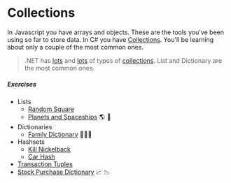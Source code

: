 # Collections

In Javascript you have arrays and objects. These are the tools you've been using so far to store data. In C# you have [Collections](https://github.com/nss-evening-cohort-7/bangazon-inc/blob/master/orientation/06_COLLECTIONS.md). You'll be learning about only a couple of the most common ones.

> .NET has [lots](https://github.com/nss-evening-cohort-7/bangazon-inc/blob/formatting/concepts/csharp-language/collections.md) and [lots](https://docs.microsoft.com/en-us/dotnet/api/system.collections.generic?view=netframework-4.7.1) of types of [collections](https://github.com/nss-evening-cohort-7/bangazon-inc/blob/master/orientation/02_FIRST_EXECUTABLE.md#c-collections). List and Dictionary are the most common ones.

##### Exercises

- Lists
	- [Random Square](https://github.com/nss-evening-cohort-7/bangazon-inc/blob/master/orientation/exercises/10_RANDOMSQUARED.md)
	- [Planets and Spaceships](https://github.com/nss-evening-cohort-7/bangazon-inc/blob/master/orientation/exercises/01_LISTS.md) :earth_americas: :rocket:
- Dictionaries
	- [Family Dictionary](https://github.com/nss-evening-cohort-7/bangazon-inc/blob/master/orientation/exercises/08_FAMILY_DICTIONARY.md) :family_woman_girl_boy:
- Hashsets
	- [Kill Nickelback](https://github.com/nss-evening-cohort-7/bangazon-inc/blob/master/orientation/exercises/09_KILL_NICKELBACK.md)
	- [Car Hash](https://github.com/nss-evening-cohort-7/bangazon-inc/blob/formatting/orientation/exercises/04_HASHSETS.md)
- [Transaction Tuples](https://github.com/nss-evening-cohort-7/bangazon-inc/blob/formatting/orientation/exercises/02_TUPLES.md)
- [Stock Purchase Dictionary](https://github.com/nss-evening-cohort-7/bangazon-inc/blob/master/orientation/exercises/03_DICTIONARIES.md) :chart_with_upwards_trend: :chart_with_downwards_trend:
